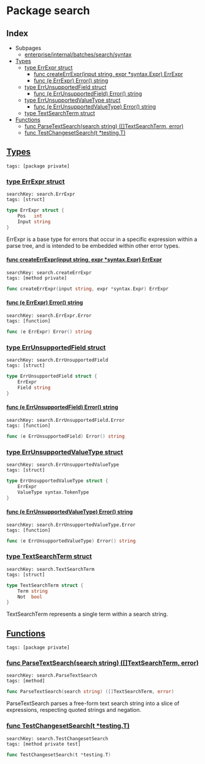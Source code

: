 # Package search

## Index

* Subpages
  * [enterprise/internal/batches/search/syntax](search/syntax.md)
* [Types](#type)
    * [type ErrExpr struct](#ErrExpr)
        * [func createErrExpr(input string, expr *syntax.Expr) ErrExpr](#createErrExpr)
        * [func (e ErrExpr) Error() string](#ErrExpr.Error)
    * [type ErrUnsupportedField struct](#ErrUnsupportedField)
        * [func (e ErrUnsupportedField) Error() string](#ErrUnsupportedField.Error)
    * [type ErrUnsupportedValueType struct](#ErrUnsupportedValueType)
        * [func (e ErrUnsupportedValueType) Error() string](#ErrUnsupportedValueType.Error)
    * [type TextSearchTerm struct](#TextSearchTerm)
* [Functions](#func)
    * [func ParseTextSearch(search string) ([]TextSearchTerm, error)](#ParseTextSearch)
    * [func TestChangesetSearch(t *testing.T)](#TestChangesetSearch)


## <a id="type" href="#type">Types</a>

```
tags: [package private]
```

### <a id="ErrExpr" href="#ErrExpr">type ErrExpr struct</a>

```
searchKey: search.ErrExpr
tags: [struct]
```

```Go
type ErrExpr struct {
	Pos   int
	Input string
}
```

ErrExpr is a base type for errors that occur in a specific expression within a parse tree, and is intended to be embedded within other error types. 

#### <a id="createErrExpr" href="#createErrExpr">func createErrExpr(input string, expr *syntax.Expr) ErrExpr</a>

```
searchKey: search.createErrExpr
tags: [method private]
```

```Go
func createErrExpr(input string, expr *syntax.Expr) ErrExpr
```

#### <a id="ErrExpr.Error" href="#ErrExpr.Error">func (e ErrExpr) Error() string</a>

```
searchKey: search.ErrExpr.Error
tags: [function]
```

```Go
func (e ErrExpr) Error() string
```

### <a id="ErrUnsupportedField" href="#ErrUnsupportedField">type ErrUnsupportedField struct</a>

```
searchKey: search.ErrUnsupportedField
tags: [struct]
```

```Go
type ErrUnsupportedField struct {
	ErrExpr
	Field string
}
```

#### <a id="ErrUnsupportedField.Error" href="#ErrUnsupportedField.Error">func (e ErrUnsupportedField) Error() string</a>

```
searchKey: search.ErrUnsupportedField.Error
tags: [function]
```

```Go
func (e ErrUnsupportedField) Error() string
```

### <a id="ErrUnsupportedValueType" href="#ErrUnsupportedValueType">type ErrUnsupportedValueType struct</a>

```
searchKey: search.ErrUnsupportedValueType
tags: [struct]
```

```Go
type ErrUnsupportedValueType struct {
	ErrExpr
	ValueType syntax.TokenType
}
```

#### <a id="ErrUnsupportedValueType.Error" href="#ErrUnsupportedValueType.Error">func (e ErrUnsupportedValueType) Error() string</a>

```
searchKey: search.ErrUnsupportedValueType.Error
tags: [function]
```

```Go
func (e ErrUnsupportedValueType) Error() string
```

### <a id="TextSearchTerm" href="#TextSearchTerm">type TextSearchTerm struct</a>

```
searchKey: search.TextSearchTerm
tags: [struct]
```

```Go
type TextSearchTerm struct {
	Term string
	Not  bool
}
```

TextSearchTerm represents a single term within a search string. 

## <a id="func" href="#func">Functions</a>

```
tags: [package private]
```

### <a id="ParseTextSearch" href="#ParseTextSearch">func ParseTextSearch(search string) ([]TextSearchTerm, error)</a>

```
searchKey: search.ParseTextSearch
tags: [method]
```

```Go
func ParseTextSearch(search string) ([]TextSearchTerm, error)
```

ParseTextSearch parses a free-form text search string into a slice of expressions, respecting quoted strings and negation. 

### <a id="TestChangesetSearch" href="#TestChangesetSearch">func TestChangesetSearch(t *testing.T)</a>

```
searchKey: search.TestChangesetSearch
tags: [method private test]
```

```Go
func TestChangesetSearch(t *testing.T)
```


